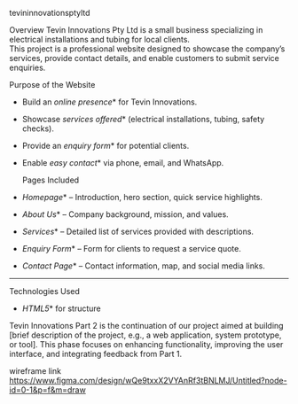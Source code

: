  tevininnovationsptyltd

 Overview
Tevin Innovations Pty Ltd is a small business specializing in electrical installations and tubing for local clients.  
This project is a professional website designed to showcase the company’s services, provide contact details, and enable customers to submit service enquiries.



  Purpose of the Website
- Build an *online presence** for Tevin Innovations.
- Showcase *services offered** (electrical installations, tubing, safety checks).
- Provide an *enquiry form** for potential clients.
- Enable *easy contact** via phone, email, and WhatsApp.



  Pages Included
- *Homepage** – Introduction, hero section, quick service highlights.  
- *About Us** – Company background, mission, and values.  
- *Services** – Detailed list of services provided with descriptions.  
- *Enquiry Form** – Form for clients to request a service quote.  
- *Contact Page** – Contact information, map, and social media links.  

---

 Technologies Used
- *HTML5** for structure  

Tevin Innovations Part 2 is the continuation of our project aimed at building [brief description of the project, e.g., a web application, system prototype, or tool]. This phase focuses on enhancing functionality, improving the user interface, and integrating feedback from Part 1.

wireframe link https://www.figma.com/design/wQe9txxX2VYAnRf3tBNLMJ/Untitled?node-id=0-1&p=f&m=draw


